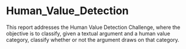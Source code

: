 # Human_Value_Detection
This report addresses the Human Value Detection Challenge, where the objective is to classify, given a textual argument and a human value category, classify whether or not the argument draws on that category. 
